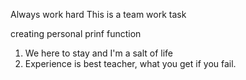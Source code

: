 Always work hard
This  is a team work task

creating personal prinf function


1. We here to stay and I'm a salt of life
2. Experience is best teacher, what you get if you fail.
